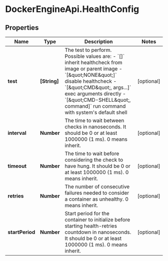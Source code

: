 # DockerEngineApi.HealthConfig

## Properties

Name | Type | Description | Notes
------------ | ------------- | ------------- | -------------
**test** | **[String]** | The test to perform. Possible values are:  - &#x60;[]&#x60; inherit healthcheck from image or parent image - &#x60;[\&quot;NONE\&quot;]&#x60; disable healthcheck - &#x60;[\&quot;CMD\&quot;, args...]&#x60; exec arguments directly - &#x60;[\&quot;CMD-SHELL\&quot;, command]&#x60; run command with system&#39;s default shell  | [optional] 
**interval** | **Number** | The time to wait between checks in nanoseconds. It should be 0 or at least 1000000 (1 ms). 0 means inherit.  | [optional] 
**timeout** | **Number** | The time to wait before considering the check to have hung. It should be 0 or at least 1000000 (1 ms). 0 means inherit.  | [optional] 
**retries** | **Number** | The number of consecutive failures needed to consider a container as unhealthy. 0 means inherit.  | [optional] 
**startPeriod** | **Number** | Start period for the container to initialize before starting health-retries countdown in nanoseconds. It should be 0 or at least 1000000 (1 ms). 0 means inherit.  | [optional] 


